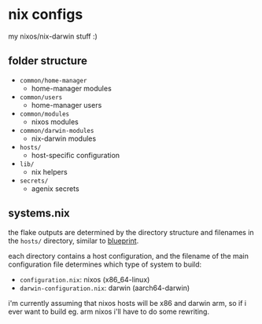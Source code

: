 # nix configs

my nixos/nix-darwin stuff :)

## folder structure

- `common/home-manager`
  - home-manager modules
- `common/users`
  - home-manager users
- `common/modules`
  - nixos modules
- `common/darwin-modules`
  - nix-darwin modules
- `hosts/`
  - host-specific configuration
- `lib/`
  - nix helpers
- `secrets/`
  - agenix secrets

## systems.nix

the flake outputs are determined by the directory structure and filenames in the
`hosts/` directory, similar to
[blueprint](https://github.com/numtide/blueprint).

each directory contains a host configuration, and the filename of the main
configuration file determines which type of system to build:

- `configuration.nix`: nixos (x86_64-linux)
- `darwin-configuration.nix`: darwin (aarch64-darwin)

i'm currently assuming that nixos hosts will be x86 and darwin arm, so if i ever
want to build eg. arm nixos i'll have to do some rewriting.
